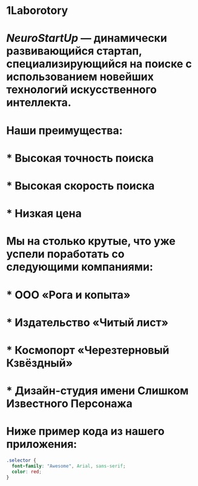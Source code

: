# 1Laborotory

# *NeuroStartUp* — динамически развивающийся стартап, специализирующийся на поиске с использованием новейших технологий искусственного интеллекта.

# Наши преимущества:
# * Высокая точность поиска
# * Высокая скорость поиска
# * Низкая цена
# Мы на столько крутые, что уже успели поработать со следующими компаниями:
# * ООО «Рога и копыта»
# * Издательство «Читый лист»
# * Космопорт «Черезтерновый Кзвёздный»
# * Дизайн-студия имени Слишком Известного Персонажа
# Ниже пример кода из нашего приложения:
```css
.selector {
  font-family: "Awesome", Arial, sans-serif;
  color: red;
}
